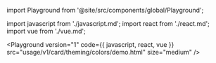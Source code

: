import Playground from '@site/src/components/global/Playground';

import javascript from './javascript.md';
import react from './react.md';
import vue from './vue.md';

<Playground version="1" code={{ javascript, react, vue }} src="usage/v1/card/theming/colors/demo.html" size="medium" />
